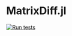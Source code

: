 # MatrixDiff.jl

[![Run tests](https://github.com/asterycs/MatrixDiff.jl/actions/workflows/CI.yml/badge.svg)](https://github.com/asterycs/MatrixDiff.jl/actions/workflows/CI.yml)
